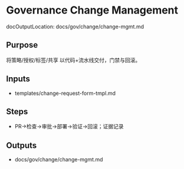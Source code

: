 # Governance Change Management

docOutputLocation: docs/gov/change/change-mgmt.md

## Purpose

将策略/授权/标签/共享 以代码+流水线交付，门禁与回滚。

## Inputs

- templates/change-request-form-tmpl.md

## Steps

- PR→检查→审批→部署→验证→回滚；证据记录

## Outputs

- docs/gov/change/change-mgmt.md
